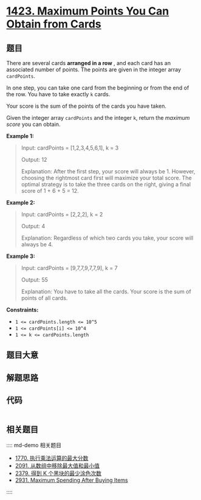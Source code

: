 # [1423. Maximum Points You Can Obtain from Cards](https://leetcode.com/problems/maximum-points-you-can-obtain-from-cards/)

## 题目

There are several cards **arranged in a row** , and each card has an
associated number of points. The points are given in the integer array
`cardPoints`.

In one step, you can take one card from the beginning or from the end of the
row. You have to take exactly `k` cards.

Your score is the sum of the points of the cards you have taken.

Given the integer array `cardPoints` and the integer `k`, return the _maximum
score_ you can obtain.

**Example 1:**

> Input: cardPoints = [1,2,3,4,5,6,1], k = 3
>
> Output: 12
>
> Explanation: After the first step, your score will always be 1. However, choosing the rightmost card first will maximize your total score. The optimal strategy is to take the three cards on the right, giving a final score of 1 + 6 + 5 = 12.

**Example 2:**

> Input: cardPoints = [2,2,2], k = 2
>
> Output: 4
>
> Explanation: Regardless of which two cards you take, your score will always be 4.

**Example 3:**

> Input: cardPoints = [9,7,7,9,7,7,9], k = 7
>
> Output: 55
>
> Explanation: You have to take all the cards. Your score is the sum of points of all cards.

**Constraints:**

- `1 <= cardPoints.length <= 10^5`
- `1 <= cardPoints[i] <= 10^4`
- `1 <= k <= cardPoints.length`

## 题目大意

## 解题思路

## 代码

```javascript

```

## 相关题目

:::: md-demo 相关题目

- [1770. 执行乘法运算的最大分数](https://leetcode.com/problems/maximum-score-from-performing-multiplication-operations)
- [2091. 从数组中移除最大值和最小值](https://leetcode.com/problems/removing-minimum-and-maximum-from-array)
- [2379. 得到 K 个黑块的最少涂色次数](https://leetcode.com/problems/minimum-recolors-to-get-k-consecutive-black-blocks)
- [2931. Maximum Spending After Buying Items](https://leetcode.com/problems/maximum-spending-after-buying-items)

::::
